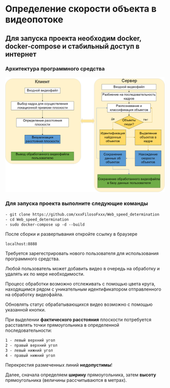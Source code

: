 # Определение скорости объекта в видеопотоке

## Для запуска проекта необходим docker, docker-compose и стабильный доступ в интернет

### Архитектура программного средства

![Image alt](images/Software_architecture.png)

### Для запуска проекта выполните следующие команды
```
- git clone https://github.com/xxxFilosoFxxx/Web_speed_determination
- cd Web_speed_determination
- sudo docker-compose up -d --build
```

После сборки и развертывания откройте ссылку в браузере

```
localhost:8888
```

Требуется зарегестрировать нового пользователя для использования программного средства.

Любой пользователь может добавить видео в очередь на обработку и удалять их по мере необходимости.

Процесс обработки возможно отслеживать с помощью цвета круга,
находящимся рядом с уникательным идентификатором отправленного на обработку видеофайла.

Обновлять статус обрабатывающихся видео возможно с помощью указанной кнопки.

При выделении **фактического расстояния** плоскости потребуется расставлять 
точки прямоугольника в определенной последовательности:

```
1 - левый верхний угол
2 - правый верхний угол
3 - левый нижний угол
4 - правый нижний угол
```

Перекрестия размеченных линий **недопустимы**!

Далее, сначала определяем **ширину** прямоугольника,
затем **высоту** прямоугольника (величины рассчитываются в метрах).

